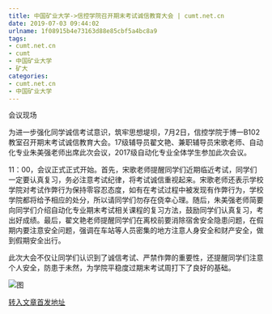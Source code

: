 ```yaml
---
title: 中国矿业大学->信控学院召开期末考试诚信教育大会 | cumt.net.cn
date: 2019-07-03 09:44:02
urlname: 1f08915b4e73163d88e85cbf5a4bc8a9
tags: 
- cumt.net.cn
- cumt
- 中国矿业大学
- 矿大
categories:
- cumt.net.cn
- 中国矿业大学
---
```



会议现场

为进一步强化同学诚信考试意识，筑牢思想堤坝，7月2日，信控学院于博一B102教室召开期末考试诚信教育大会。17级辅导员翟文艳、兼职辅导员宋歌老师、自动化专业朱美强老师出席此次会议，2017级自动化专业全体学生参加此次会议。

11：00，会议正式正式开始。首先，宋歌老师提醒同学们近期临近考试，同学们一定要认真复习，务必注意考试纪律，将考试诚信重视起来。宋歌老师还表示学校学院对考试作弊行为保持零容忍态度，如有在考试过程中被发现有作弊行为，学校学院都将给予相应的处分，所以请同学们勿存在侥幸心理。随后，朱美强老师简要向同学们介绍自动化专业期末考试相关课程的复习方法，鼓励同学们认真复习，考出好成绩。最后，翟文艳老师提醒同学们在离校前要消除宿舍安全隐患问题，在假期内要注意安全问题，强调在车站等人员密集的地方注意人身安全和财产安全，做到假期安全出行。

此次大会不仅让同学们认识到了诚信考试、严禁作弊的重要性，还提醒同学们注意个人安全，防患于未然，为学院平稳度过期末考试周打下了良好的基础。



![图](http://xwzx.cumt.edu.cn/_upload/article/images/c4/d8/0f26361e40d9bc9fbcd6b5ae1f49/3de4e5f0-21f4-43d2-a00c-fac4e6e9e4b2.jpg)

[转入文章首发地址](http://xwzx.cumt.edu.cn/1c/7f/c523a531583/page.htm)